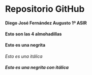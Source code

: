 # Repositorio GitHub
####
**Diego José Fernández Augusto 1º ASIR**
#### Esto son las 4 almohadillas
**Esto es una negrita**
####
*Esto es una itálica*
####
**_Esto es una negrita con itálica_**
